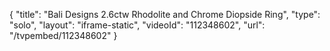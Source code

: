 {
    "title": "Bali Designs 2.6ctw Rhodolite and Chrome Diopside Ring",
    "type": "solo",
    "layout": "iframe-static",
    "videoId": "112348602",
    "url": "\/tvpembed\/112348602"
}